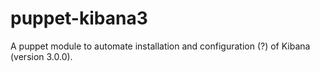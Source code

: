 puppet-kibana3
==============

A puppet module to automate installation and configuration (?) of Kibana (version 3.0.0).
